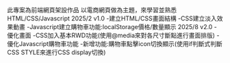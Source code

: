 此專案為前端網頁架設作品
以電商網頁做為主題，來學習並熟悉HTML/CSS/Javascript
2025/2 v1.0
-建立HTML/CSS畫面結構
-CSS建立淡入效果動畫
-Javascript建立購物車功能:localStorage價格/數量顯示
2025/8 v2.0
-優化畫面
-CSS加入基本RWD功能(使用@media來對各尺寸斷點進行畫面排版)
-優化Javascript購物車功能
-新增功能:購物車點擊icon切換顯示(使用if判斷式判斷CSS STYLE來進行CSS display切換)
